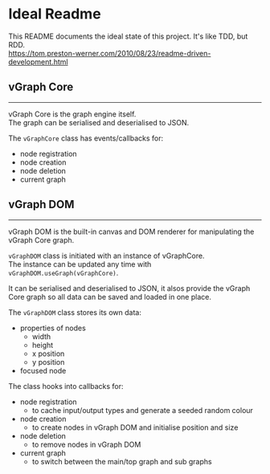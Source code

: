 # Ideal Readme

This README documents the ideal state of this project. It's like TDD, but RDD.  
https://tom.preston-werner.com/2010/08/23/readme-driven-development.html

## vGraph Core

---

vGraph Core is the graph engine itself.  
The graph can be serialised and deserialised to JSON.

The `vGraphCore` class has events/callbacks for:

- node registration
- node creation
- node deletion
- current graph

## vGraph DOM

---

vGraph DOM is the built-in canvas and DOM renderer for manipulating the
vGraph Core graph.

`vGraphDOM` class is initiated with an instance of vGraphCore.  
The instance can be updated any time with
`vGraphDOM.useGraph(vGraphCore)`.

It can be serialised and deserialised to JSON, it alsos provide the vGraph
Core graph so all data can be saved and loaded in one place.

The `vGraphDOM` class stores its own data:

- properties of nodes
  - width
  - height
  - x position
  - y position
- focused node

The class hooks into callbacks for:

- node registration
  - to cache input/output types and generate a seeded random colour
- node creation
  - to create nodes in vGraph DOM and initialise position and size
- node deletion
  - to remove nodes in vGraph DOM
- current graph
  - to switch between the main/top graph and sub graphs
